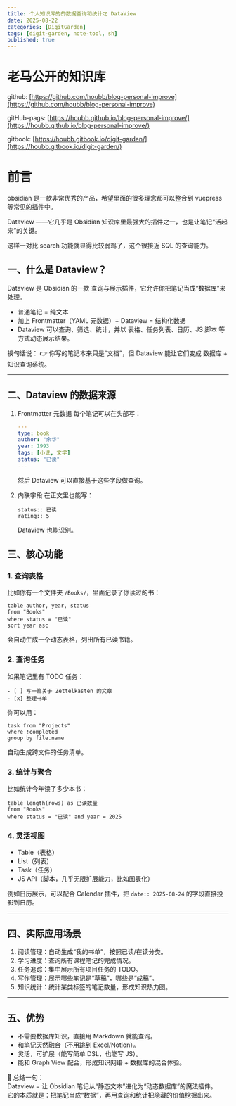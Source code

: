```yaml
---
title: 个人知识库的的数据查询和统计之 DataView
date: 2025-08-22
categories: [DigitGarden]
tags: [digit-garden, note-tool, sh]
published: true
---
```



# 老马公开的知识库

github: [https://github.com/houbb/blog-personal-improve](https://github.com/houbb/blog-personal-improve)

gitHub-pags: [https://houbb.github.io/blog-personal-improve/](https://houbb.github.io/blog-personal-improve/)

gitbook: [https://houbb.gitbook.io/digit-garden/](https://houbb.gitbook.io/digit-garden/)

# 前言

obsidian 是一款非常优秀的产品，希望里面的很多理念都可以整合到 vuepress 等常见的插件中。

Dataview ——它几乎是 Obsidian 知识库里最强大的插件之一，也是让笔记“活起来”的关键。

这样一对比 search 功能就显得比较弱鸡了，这个很接近 SQL 的查询能力。

## 一、什么是 Dataview？

Dataview 是 Obsidian 的一款 查询与展示插件，它允许你把笔记当成“数据库”来处理。

* 普通笔记 = 纯文本
* 加上 Frontmatter（YAML 元数据）+ Dataview = 结构化数据
* Dataview 可以查询、筛选、统计，并以 表格、任务列表、日历、JS 脚本 等方式动态展示结果。

换句话说：
👉 你写的笔记本来只是“文档”，但 Dataview 能让它们变成 数据库 + 知识查询系统。

---

## 二、Dataview 的数据来源

1. Frontmatter 元数据
   每个笔记可以在头部写：

   ```yaml
   ---
   type: book
   author: "余华"
   year: 1993
   tags: [小说, 文学]
   status: "已读"
   ---
   ```

   然后 Dataview 可以直接基于这些字段做查询。

2. 内联字段
   在正文里也能写：

   ```
   status:: 已读
   rating:: 5
   ```

   Dataview 也能识别。

## 三、核心功能

### 1. 查询表格

比如你有一个文件夹 `/Books/`，里面记录了你读过的书：

```
table author, year, status
from "Books"
where status = "已读"
sort year asc
```

会自动生成一个动态表格，列出所有已读书籍。

### 2. 查询任务

如果笔记里有 TODO 任务：

```
- [ ] 写一篇关于 Zettelkasten 的文章
- [x] 整理书单
```

你可以用：

```
task from "Projects"
where !completed
group by file.name
```

自动生成跨文件的任务清单。


### 3. 统计与聚合

比如统计今年读了多少本书：

```
table length(rows) as 已读数量
from "Books"
where status = "已读" and year = 2025
```

### 4. 灵活视图
- Table（表格）  
- List（列表）  
- Task（任务）  
- JS API（脚本，几乎无限扩展能力，比如图表化）

例如日历展示，可以配合 Calendar 插件，把 `date:: 2025-08-24` 的字段直接投影到日历。

---

## 四、实际应用场景
1. 阅读管理：自动生成“我的书单”，按照已读/在读分类。  
2. 学习进度：查询所有课程笔记的完成情况。  
3. 任务追踪：集中展示所有项目任务的 TODO。  
4. 写作管理：展示哪些笔记是“草稿”，哪些是“成稿”。  
5. 知识统计：统计某类标签的笔记数量，形成知识热力图。  

---

## 五、优势
- 不需要数据库知识，直接用 Markdown 就能查询。  
- 和笔记天然融合（不用跳到 Excel/Notion）。  
- 灵活，可扩展（能写简单 DSL，也能写 JS）。  
- 能和 Graph View 配合，形成知识网络 + 数据库的混合体验。  

📌 总结一句：  
Dataview = 让 Obsidian 笔记从“静态文本”进化为“动态数据库”的魔法插件。  
它的本质就是：把笔记当成“数据”，再用查询和统计把隐藏的价值挖掘出来。  


